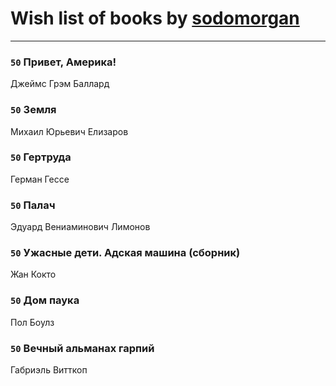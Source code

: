 # Wish list of books by [sodomorgan](https://plus.google.com/u/0/101526240567453573875/)
---

### `50` Привет, Америка!
Джеймс Грэм Баллард

### `50` Земля
Михаил Юрьевич Елизаров

### `50` Гертруда
Герман Гессе

### `50` Палач
Эдуард Вениаминович Лимонов

### `50` Ужасные дети. Адская машина (сборник)
Жан Кокто

### `50` Дом паука
Пол Боулз

### `50` Вечный альманах гарпий
Габриэль Витткоп


